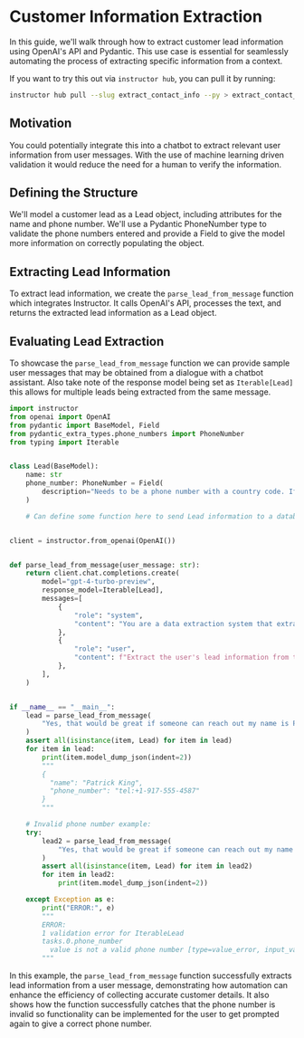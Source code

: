 # Customer Information Extraction

In this guide, we'll walk through how to extract customer lead information using OpenAI's API and Pydantic. This use case is essential for seamlessly automating the process of extracting specific information from a context.

If you want to try this out via `instructor hub`, you can pull it by running:

```bash
instructor hub pull --slug extract_contact_info --py > extract_contact_info.py
```

## Motivation

You could potentially integrate this into a chatbot to extract relevant user information from user messages. With the use of machine learning driven validation it would reduce the need for a human to verify the information.

## Defining the Structure

We'll model a customer lead as a Lead object, including attributes for the name and phone number. We'll use a Pydantic PhoneNumber type to validate the phone numbers entered and provide a Field to give the model more information on correctly populating the object.

## Extracting Lead Information

To extract lead information, we create the `parse_lead_from_message` function which integrates Instructor. It calls OpenAI's API, processes the text, and returns the extracted lead information as a Lead object.

## Evaluating Lead Extraction

To showcase the `parse_lead_from_message` function we can provide sample user messages that may be obtained from a dialogue with a chatbot assistant. Also take note of the response model being set as `Iterable[Lead]` this allows for multiple leads being extracted from the same message.

```python
import instructor
from openai import OpenAI
from pydantic import BaseModel, Field
from pydantic_extra_types.phone_numbers import PhoneNumber
from typing import Iterable


class Lead(BaseModel):
    name: str
    phone_number: PhoneNumber = Field(
        description="Needs to be a phone number with a country code. If none, assume +1"
    )

    # Can define some function here to send Lead information to a database using an API


client = instructor.from_openai(OpenAI())


def parse_lead_from_message(user_message: str):
    return client.chat.completions.create(
        model="gpt-4-turbo-preview",
        response_model=Iterable[Lead],
        messages=[
            {
                "role": "system",
                "content": "You are a data extraction system that extracts a user's name and phone number from a message.",
            },
            {
                "role": "user",
                "content": f"Extract the user's lead information from this user's message: {user_message}",
            },
        ],
    )


if __name__ == "__main__":
    lead = parse_lead_from_message(
        "Yes, that would be great if someone can reach out my name is Patrick King 9175554587"
    )
    assert all(isinstance(item, Lead) for item in lead)
    for item in lead:
        print(item.model_dump_json(indent=2))
        """
        {
          "name": "Patrick King",
          "phone_number": "tel:+1-917-555-4587"
        }
        """

    # Invalid phone number example:
    try:
        lead2 = parse_lead_from_message(
            "Yes, that would be great if someone can reach out my name is Patrick King 9172234"
        )
        assert all(isinstance(item, Lead) for item in lead2)
        for item in lead2:
            print(item.model_dump_json(indent=2))

    except Exception as e:
        print("ERROR:", e)
        """
        ERROR:
        1 validation error for IterableLead
        tasks.0.phone_number
          value is not a valid phone number [type=value_error, input_value='+191772234', input_type=str]
        """
```

In this example, the `parse_lead_from_message` function successfully extracts lead information from a user message, demonstrating how automation can enhance the efficiency of collecting accurate customer details. It also shows how the function successfully catches that the phone number is invalid so functionality can be implemented for the user to get prompted again to give a correct phone number.